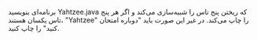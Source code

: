 برنامه‌ای بنویسید Yahtzee.java که ریختن پنج تاس را شبیه‌سازی می‌کند و اگر هر پنج تاس یکسان هستند، "Yahtzee" را چاپ می‌کند. در غیر این صورت باید "دوباره امتحان کنید" را چاپ کنید.
